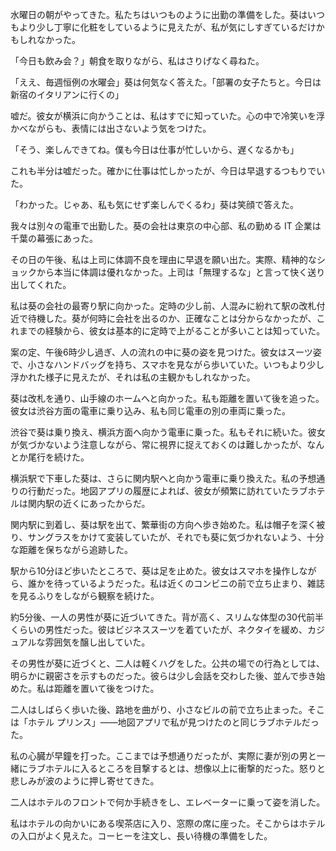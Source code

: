 水曜日の朝がやってきた。私たちはいつものように出勤の準備をした。葵はいつもより少し丁寧に化粧をしているように見えたが、私が気にしすぎているだけかもしれなかった。

「今日も飲み会？」朝食を取りながら、私はさりげなく尋ねた。

「ええ、毎週恒例の水曜会」葵は何気なく答えた。「部署の女子たちと。今日は新宿のイタリアンに行くの」

嘘だ。彼女が横浜に向かうことは、私はすでに知っていた。心の中で冷笑いを浮かべながらも、表情には出さないよう気をつけた。

「そう、楽しんできてね。僕も今日は仕事が忙しいから、遅くなるかも」

これも半分は嘘だった。確かに仕事は忙しかったが、今日は早退するつもりでいた。

「わかった。じゃあ、私も気にせず楽しんでくるわ」葵は笑顔で答えた。

我々は別々の電車で出勤した。葵の会社は東京の中心部、私の勤める IT 企業は千葉の幕張にあった。

その日の午後、私は上司に体調不良を理由に早退を願い出た。実際、精神的なショックから本当に体調は優れなかった。上司は「無理するな」と言って快く送り出してくれた。

私は葵の会社の最寄り駅に向かった。定時の少し前、人混みに紛れて駅の改札付近で待機した。葵が何時に会社を出るのか、正確なことは分からなかったが、これまでの経験から、彼女は基本的に定時で上がることが多いことは知っていた。

案の定、午後6時少し過ぎ、人の流れの中に葵の姿を見つけた。彼女はスーツ姿で、小さなハンドバッグを持ち、スマホを見ながら歩いていた。いつもより少し浮かれた様子に見えたが、それは私の主観かもしれなかった。

葵は改札を通り、山手線のホームへと向かった。私も距離を置いて後を追った。彼女は渋谷方面の電車に乗り込み、私も同じ電車の別の車両に乗った。

渋谷で葵は乗り換え、横浜方面へ向かう電車に乗った。私もそれに続いた。彼女が気づかないよう注意しながら、常に視界に捉えておくのは難しかったが、なんとか尾行を続けた。

横浜駅で下車した葵は、さらに関内駅へと向かう電車に乗り換えた。私の予想通りの行動だった。地図アプリの履歴によれば、彼女が頻繁に訪れていたラブホテルは関内駅の近くにあったからだ。

関内駅に到着し、葵は駅を出て、繁華街の方向へ歩き始めた。私は帽子を深く被り、サングラスをかけて変装していたが、それでも葵に気づかれないよう、十分な距離を保ちながら追跡した。

駅から10分ほど歩いたところで、葵は足を止めた。彼女はスマホを操作しながら、誰かを待っているようだった。私は近くのコンビニの前で立ち止まり、雑誌を見るふりをしながら観察を続けた。

約5分後、一人の男性が葵に近づいてきた。背が高く、スリムな体型の30代前半くらいの男性だった。彼はビジネススーツを着ていたが、ネクタイを緩め、カジュアルな雰囲気を醸し出していた。

その男性が葵に近づくと、二人は軽くハグをした。公共の場での行為としては、明らかに親密さを示すものだった。彼らは少し会話を交わした後、並んで歩き始めた。私は距離を置いて後をつけた。

二人はしばらく歩いた後、路地を曲がり、小さなビルの前で立ち止まった。そこは「ホテル プリンス」——地図アプリで私が見つけたのと同じラブホテルだった。

私の心臓が早鐘を打った。ここまでは予想通りだったが、実際に妻が別の男と一緒にラブホテルに入るところを目撃するとは、想像以上に衝撃的だった。怒りと悲しみが波のように押し寄せてきた。

二人はホテルのフロントで何か手続きをし、エレベーターに乗って姿を消した。

私はホテルの向かいにある喫茶店に入り、窓際の席に座った。そこからはホテルの入口がよく見えた。コーヒーを注文し、長い待機の準備をした。